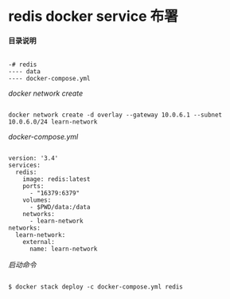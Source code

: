 # redis docker service 布署

#### 目录说明  

<pre><code>
-# redis
---- data
---- docker-compose.yml
</code></pre>

*docker network create*  
<pre><code>
docker network create -d overlay --gateway 10.0.6.1 --subnet 10.0.6.0/24 learn-network
</code></pre>

*docker-compose.yml*

<pre><code>
version: '3.4'
services:
  redis:
    image: redis:latest
    ports:
      - "16379:6379"
    volumes: 
      - $PWD/data:/data
    networks:
      - learn-network
networks:
  learn-network:
    external: 
      name: learn-network
</code></pre>

*启动命令*
<pre><code>
$ docker stack deploy -c docker-compose.yml redis
</code></pre>